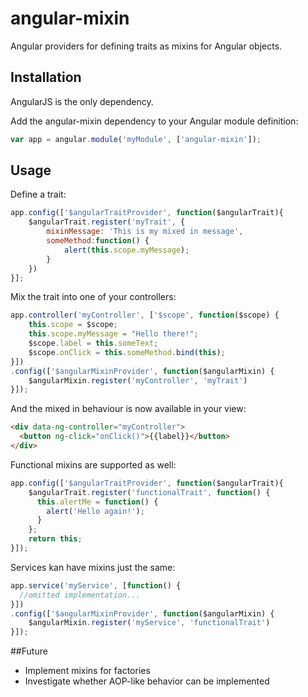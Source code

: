 angular-mixin
=============

Angular providers for defining traits as mixins for Angular objects.

## Installation

AngularJS is the only dependency.

Add the angular-mixin dependency to your Angular module definition:

```javascript
var app = angular.module('myModule', ['angular-mixin']);
```

## Usage

Define a trait:
```javascript
app.config(['$angularTraitProvider', function($angularTrait){
    $angularTrait.register('myTrait', {
        mixinMessage: 'This is my mixed in message',
        someMethod:function() {
            alert(this.scope.myMessage);
        }
    })
}];
```

Mix the trait into one of your controllers:
```javascript
app.controller('myController', ['$scope', function($scope) {
    this.scope = $scope;
    this.scope.myMessage = "Hello there!";
    $scope.label = this.someText;
    $scope.onClick = this.someMethod.bind(this);
}])
.config(['$angularMixinProvider', function($angularMixin) {
    $angularMixin.register('myController', 'myTrait')
}]);
```

And the mixed in behaviour is now available in your view:
```html
<div data-ng-controller="myController">
  <button ng-click="onClick()">{{label}}</button>
</div>
```

Functional mixins are supported as well:
```javascript
app.config(['$angularTraitProvider', function($angularTrait){
    $angularTrait.register('functionalTrait', function() {
      this.alertMe = function() {
        alert('Hello again!');
      }
    };
    return this;
}]);
```

Services kan have mixins just the same:
```javascript
app.service('myService', [function() {
  //omitted implementation...
}])
.config(['$angularMixinProvider', function($angularMixin) {
    $angularMixin.register('myService', 'functionalTrait')
}]);
```

##Future

* Implement mixins for factories
* Investigate whether AOP-like behavior can be implemented

